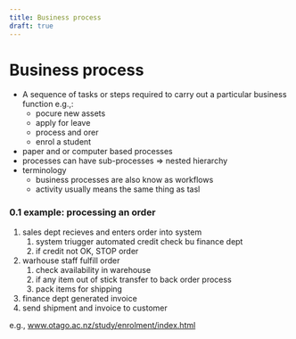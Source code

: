 ```yaml
---
title: Business process
draft: true
---
```

# Business process
- A sequence of tasks or steps required to carry out a particular business function e.g.,:
	- pocure new assets
	- apply for leave
	- process and orer
	- enrol a student
- paper and or computer based processes
- processes can have sub-processes ⇒ nested hierarchy
- terminology
	- business processes are also know as workflows
	- activity usually means the same thing as tasl


### 0.1 example: processing an order
1. sales dept recieves and enters order into system
	1. system triugger automated credit check bu finance dept
	2. if credit not OK, STOP order
2. warhouse staff fulfill order
	1. check availability in warehouse
	2. if any item out of stick transfer to back order process
	3. pack items for shipping
3. finance dept generated invoice
4. send shipment and invoice to customer


e.g., www.otago.ac.nz/study/enrolment/index.html